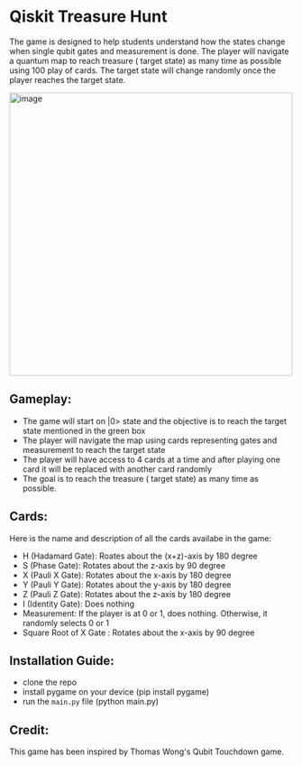 # Qiskit Treasure Hunt

The game is designed to help students understand how the states change when single qubit gates and measurement is done. The player will navigate a quantum map to reach treasure ( target state) as many time as possible using 100 play of cards. The target state will change randomly once the player reaches the target state.

<img width="502" alt="image" src="https://github.com/shoaib6174/Qiskit-Treasure-Hunt/assets/40586752/11b26b38-48ed-4df5-ac79-84008d7a5eeb">


## Gameplay:
* The game will start on |0> state and the objective is to reach the target state mentioned in the green box
* The player will navigate the map  using cards representing gates and measurement to reach the target state
* The player will have access to 4 cards at a time and after playing one card it will be replaced with another card randomly
* The goal is to reach the treasure ( target state) as many time as possible.

## Cards:
Here is the name and description of all the cards availabe in the game:
* H (Hadamard Gate): Roates about the (x+z)-axis by 180 degree
* S (Phase Gate): Rotates about the z-axis by 90 degree
* X (Pauli X Gate): Rotates about the x-axis by 180 degree
* Y (Pauli Y Gate): Rotates about the y-axis by 180 degree
* Z (Pauli Z Gate): Rotates about the z-axis by 180 degree
* I (Identity Gate): Does nothing
* Measurement: If the player is at 0 or 1, does nothing. Otherwise, it randomly selects 0 or 1
* Square Root of X Gate : Rotates about the x-axis by 90 degree



## Installation Guide:
* clone the repo
* install pygame on your device (pip install pygame)
* run the `main.py` file (python main.py)

## Credit:
This game has been inspired by Thomas Wong's Qubit Touchdown game.

  
  
